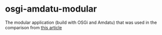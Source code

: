 # osgi-amdatu-modular
The modular application (build with OSGi and Amdatu) that was used in the comparison from [this article](http://wp.me/p5qBJ9-e7)
